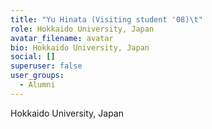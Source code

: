 ```yaml
---
title: "Yu Hinata (Visiting student '08)\t"
role: Hokkaido University, Japan
avatar_filename: avatar
bio: Hokkaido University, Japan
social: []
superuser: false
user_groups:
  - Alumni
---
```

Hokkaido University, Japan
